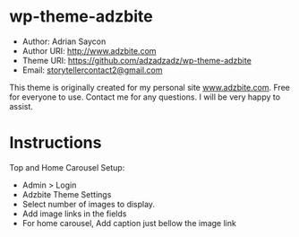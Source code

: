 wp-theme-adzbite
================
- Author: Adrian Saycon 
- Author URI: http://www.adzbite.com 
- Theme URI: https://github.com/adzadzadz/wp-theme-adzbite 
- Email: storytellercontact2@gmail.com 


This theme is originally created for my personal site www.adzbite.com. Free for everyone to use.
Contact me for any questions. I will be very happy to assist.


Instructions
============
Top and Home Carousel Setup: 
- Admin > Login 
- Adzbite Theme Settings 
- Select number of images to display. 
- Add image links in the fields  
- For home carousel, Add caption just bellow the image link 
